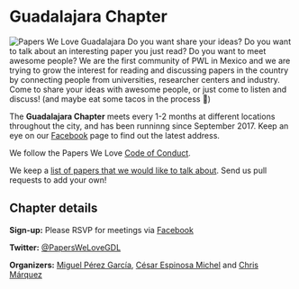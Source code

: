 # Guadalajara Chapter

![Papers We Love Guadalajara](https://pbs.twimg.com/profile_banners/919396113504919552/1511195084/1500x500) Do you want share your ideas? Do you want to talk about an interesting paper you just read? Do you want to meet awesome people? We are the first community of PWL in Mexico and we are trying to grow the interest for reading and discussing papers in the country by connecting people from universities, researcher centers and industry. Come to share your ideas with awesome people, or just come to listen and discuss! (and maybe eat some tacos in the process 🌮)

The **Guadalajara Chapter** meets every 1-2 months at different locations throughout the city, and has been runninng since September 2017. Keep an eye on our [Facebook](https://www.facebook.com/PapersWeLoveGDL/) page to find out the latest address.

We follow the Papers We Love [Code of Conduct](https://github.com/papers-we-love/zurich/blob/master/code-of-conduct.md).

We keep a [list of papers that we would like to talk about](https://github.com/papers-we-love/zurich/blob/master/paper_ideas.md). Send us pull requests to add your own!

## Chapter details

**Sign-up:** Please RSVP for meetings via [Facebook](https://www.facebook.com/PapersWeLoveGDL/)

**Twitter:** <a href="https://twitter.com/PapersWeLoveGDL">@PapersWeLoveGDL</a>

**Organizers:** [Miguel Pérez García](https://twitter.com/youmike), [César Espinosa Michel](https://twitter.com/eldelcesar) and [Chris Márquez](https://twitter.com/Chrismarquez012)
